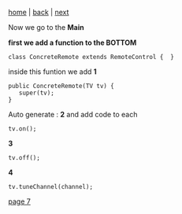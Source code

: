 [home](./page01.md) | [back](./page05.md) | [next](./page07.md)

Now we go to the **Main**

**first we add a function to the BOTTOM**

```
class ConcreteRemote extends RemoteControl {  }
```
inside this funtion we add
**1**
```
public ConcreteRemote(TV tv) {
   super(tv);
}
```
 Auto generate : **2** and add code to each
```
tv.on();
```

**3**
```
tv.off();
```

**4**
```
tv.tuneChannel(channel);
```

[page 7](./page07.md)
